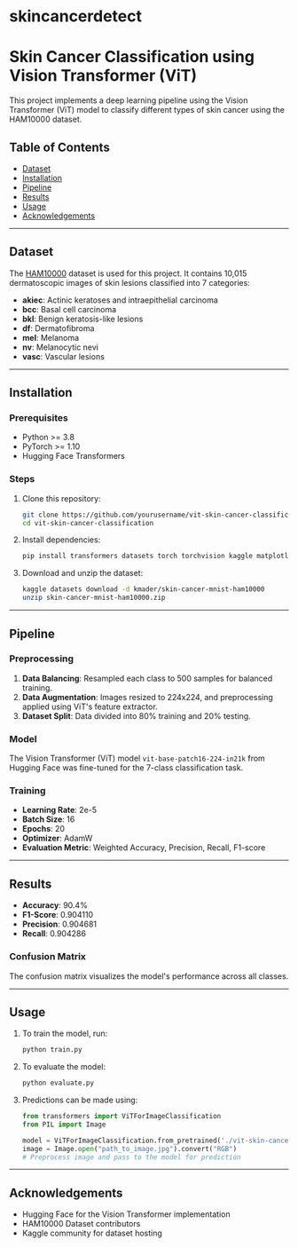 # skincancerdetect
# Skin Cancer Classification using Vision Transformer (ViT)

This project implements a deep learning pipeline using the Vision Transformer (ViT) model to classify different types of skin cancer using the HAM10000 dataset.

## Table of Contents
- [Dataset](#dataset)
- [Installation](#installation)
- [Pipeline](#pipeline)
- [Results](#results)
- [Usage](#usage)
- [Acknowledgements](#acknowledgements)

---

## Dataset
The [HAM10000](https://www.kaggle.com/kmader/skin-cancer-mnist-ham10000) dataset is used for this project. It contains 10,015 dermatoscopic images of skin lesions classified into 7 categories:
- **akiec**: Actinic keratoses and intraepithelial carcinoma
- **bcc**: Basal cell carcinoma
- **bkl**: Benign keratosis-like lesions
- **df**: Dermatofibroma
- **mel**: Melanoma
- **nv**: Melanocytic nevi
- **vasc**: Vascular lesions

---

## Installation

### Prerequisites
- Python >= 3.8
- PyTorch >= 1.10
- Hugging Face Transformers

### Steps
1. Clone this repository:
   ```bash
   git clone https://github.com/yourusername/vit-skin-cancer-classification.git
   cd vit-skin-cancer-classification
   ```

2. Install dependencies:
   ```bash
   pip install transformers datasets torch torchvision kaggle matplotlib seaborn scikit-learn pandas
   ```

3. Download and unzip the dataset:
   ```bash
   kaggle datasets download -d kmader/skin-cancer-mnist-ham10000
   unzip skin-cancer-mnist-ham10000.zip
   ```

---

## Pipeline

### Preprocessing
1. **Data Balancing**: Resampled each class to 500 samples for balanced training.
2. **Data Augmentation**: Images resized to 224x224, and preprocessing applied using ViT's feature extractor.
3. **Dataset Split**: Data divided into 80% training and 20% testing.

### Model
The Vision Transformer (ViT) model `vit-base-patch16-224-in21k` from Hugging Face was fine-tuned for the 7-class classification task.

### Training
- **Learning Rate**: 2e-5
- **Batch Size**: 16
- **Epochs**: 20
- **Optimizer**: AdamW
- **Evaluation Metric**: Weighted Accuracy, Precision, Recall, F1-score

---

## Results

- **Accuracy**: 90.4%
- **F1-Score**: 0.904110
- **Precision**: 0.904681
- **Recall**: 0.904286
### Confusion Matrix
The confusion matrix visualizes the model's performance across all classes.

---

## Usage

1. To train the model, run:
   ```bash
   python train.py
   ```

2. To evaluate the model:
   ```bash
   python evaluate.py
   ```

3. Predictions can be made using:
   ```python
   from transformers import ViTForImageClassification
   from PIL import Image

   model = ViTForImageClassification.from_pretrained('./vit-skin-cancer-classifier')
   image = Image.open("path_to_image.jpg").convert("RGB")
   # Preprocess image and pass to the model for prediction
   ```

---

## Acknowledgements

- Hugging Face for the Vision Transformer implementation
- HAM10000 Dataset contributors
- Kaggle community for dataset hosting
```
